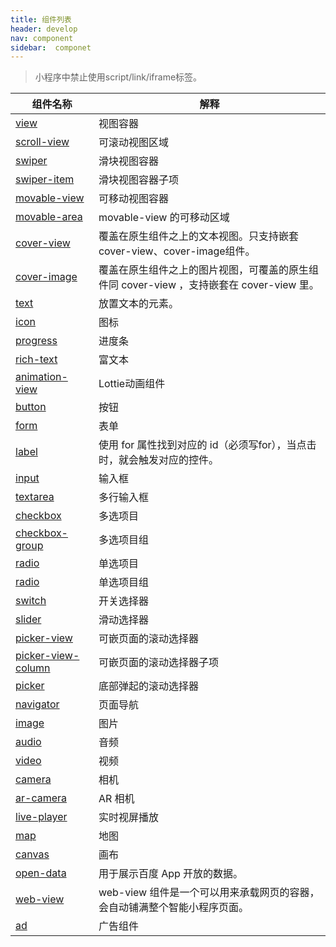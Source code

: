 ```yaml
---
title: 组件列表
header: develop
nav: component
sidebar:  componet
---
```



> 小程序中禁止使用script/link/iframe标签。


|组件名称 | 解释 |
|---- | ---- |
|<a href="https://smartprogram.baidu.com/docs/develop/component/view/#view-视图容器/">view</a>  | 视图容器 |
|<a href="https://smartprogram.baidu.com/docs/develop/component/view/#scroll-view-可滚动视图区域/">scroll-view</a>| 可滚动视图区域 |
|<a href="https://smartprogram.baidu.com/docs/develop/component/view/#swiper-滑块视图容器/">swiper</a> |滑块视图容器 |
|<a href="https://smartprogram.baidu.com/docs/develop/component/view/#swiper-item-滑块视图容器子项/">swiper-item</a> |滑块视图容器子项 |
|<a href="https://smartprogram.baidu.com/docs/develop/component/view/#movable-view-可移动视图容器/">movable-view</a>|可移动视图容器|
|<a href="https://smartprogram.baidu.com/docs/develop/component/view/#movable-area-可移动视图区域/">movable-area</a>|movable-view 的可移动区域|
|<a href="https://smartprogram.baidu.com/docs/develop/component/view/#cover-view-文本视图/">cover-view</a>| 覆盖在原生组件之上的文本视图。只支持嵌套cover-view、cover-image组件。|
|<a href="https://smartprogram.baidu.com/docs/develop/component/view/#cover-image-图片视图/">cover-image</a>|覆盖在原生组件之上的图片视图，可覆盖的原生组件同 cover-view ，支持嵌套在 cover-view 里。|
|<a href="https://smartprogram.baidu.com/docs/develop/component/base/#text-文本/">text</a>|放置文本的元素。|
|<a href="https://smartprogram.baidu.com/docs/develop/component/base/#icon-图标/">icon</a>|图标|
|<a href="https://smartprogram.baidu.com/docs/develop/component/base/#progress-进度条/">progress</a>|进度条|
|<a href="https://smartprogram.baidu.com/docs/develop/component/base/#rich-text-富文本/">rich-text</a>|富文本|
|<a href="https://smartprogram.baidu.com/docs/develop/component/base/animation-view-Lottie-动画/">animation-view</a>|Lottie动画组件|
|<a href="https://smartprogram.baidu.com/docs/develop/component/formlist/#button-按钮/">button</a>|按钮|
|<a href="https://smartprogram.baidu.com/docs/develop/component/formlist/#form-表单/">form</a>|表单|
|<a href="https://smartprogram.baidu.com/docs/develop/component/formlist/#label-表单组件标签/">label</a>|使用 for 属性找到对应的 id（必须写for），当点击时，就会触发对应的控件。|
|<a href="https://smartprogram.baidu.com/docs/develop/component/formlist/#input-输入框/">input</a>|输入框|
|<a href="https://smartprogram.baidu.com/docs/develop/component/formlist/#textarea-多行输入框/">textarea</a>| 多行输入框|
|<a href="https://smartprogram.baidu.com/docs/develop/component/formlist/#checkbox-多项选择器/">checkbox</a>|多选项目|
|<a href="https://smartprogram.baidu.com/docs/develop/component/formlist/#checkbox-group-多项选择器组/">checkbox-group</a>|多选项目组|
|<a href="https://smartprogram.baidu.com/docs/develop/component/formlist/#radio-单项选择器/">radio</a>|单选项目|
|<a href="https://smartprogram.baidu.com/docs/develop/component/formlist/##radio-group-单项选择器组/">radio</a>|单选项目组|
|<a href="https://smartprogram.baidu.com/docs/develop/component/formlist/#switch-开关选择器/">switch</a>|开关选择器|
|<a href="https://smartprogram.baidu.com/docs/develop/component/formlist/#slider-滑动选择器/">slider</a>| 滑动选择器|
|<a href="https://smartprogram.baidu.com/docs/develop/component/formlist/#picker-view-可嵌页面的滚动选择器/">picker-view</a>|可嵌页面的滚动选择器|
|<a href="https://smartprogram.baidu.com/docs/develop/component/formlist/##picker-view-column-可嵌页面的滚动选择器子项/">picker-view-column</a>|可嵌页面的滚动选择器子项|
|<a href="https://smartprogram.baidu.com/docs/develop/component/formlist/#picker-底部弹起的滚动选择器/">picker</a>|底部弹起的滚动选择器|
|<a href="https://smartprogram.baidu.com/docs/develop/component/nav/#navigator-页面导航/">navigator</a>|页面导航|
|<a href="https://smartprogram.baidu.com/docs/develop/component/media/#image-图片/">image</a>|图片|
|<a href="https://smartprogram.baidu.com/docs/develop/component/media/#audio-音频/">audio</a>|音频|
|<a href="https://smartprogram.baidu.com/docs/develop/component/media/#video-视频/">video</a>|视频|
|<a href="https://smartprogram.baidu.com/docs/develop/component/media/#camera-相机/">camera</a>|相机|
|<a href="https://smartprogram.baidu.com/docs/develop/component/media/#ar-camera-AR相机/">ar-camera</a>|AR 相机|
|<a href="https://smartprogram.baidu.com/docs/develop/component/media/#live-player-实时视频播放器/">live-player</a>|实时视屏播放|
|<a href="https://smartprogram.baidu.com/docs/develop/component/map/#map-地图/">map</a>|地图|
|<a href="https://smartprogram.baidu.com/docs/develop/component/canvas/#canvas-画布/">canvas</a>|画布|
|<a href="https://smartprogram.baidu.com/docs/develop/component/open/#open-data-开放数据/">open-data</a>|用于展示百度 App 开放的数据。|
|<a href="https://smartprogram.baidu.com/docs/develop/component/open/#web-view-网页容器/">web-view</a>|web-view 组件是一个可以用来承载网页的容器，会自动铺满整个智能小程序页面。|
|<a href="https://smartprogram.baidu.com/docs/develop/component/ad/#ad-广告/">ad</a>|广告组件|